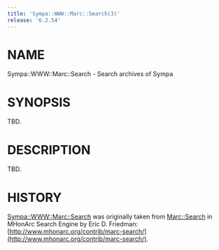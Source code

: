 ```yaml
---
title: 'Sympa::WWW::Marc::Search(3)'
release: '6.2.54'
---
```


# NAME

Sympa::WWW::Marc::Search - Search archives of Sympa

# SYNOPSIS

TBD.

# DESCRIPTION

TBD.

# HISTORY

[Sympa::WWW::Marc::Search](./Sympa-WWW-Marc-Search.3.md) was originally taken from
[Marc::Search](https://metacpan.org/pod/Marc::Search) in MHonArc Search Engine by Eric D. Friedman:
[http://www.mhonarc.org/contrib/marc-search/](http://www.mhonarc.org/contrib/marc-search/).
